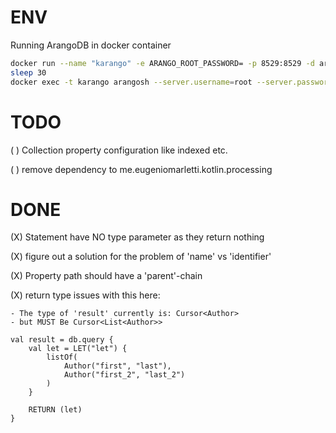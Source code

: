 # ENV

Running ArangoDB in docker container

```bash
docker run --name "karango" -e ARANGO_ROOT_PASSWORD= -p 8529:8529 -d arangodb 
sleep 30
docker exec -t karango arangosh --server.username=root --server.password= --javascript.execute-string="db._createDatabase('kotlindev')"

```


# TODO

( ) Collection property configuration like indexed etc.

( ) remove dependency to me.eugeniomarletti.kotlin.processing



# DONE

(X) Statement have NO type parameter as they return nothing

(X) figure out a solution for the problem of 'name' vs 'identifier'

(X) Property path should have a 'parent'-chain

(X) return type issues with this here:   
    
    - The type of 'result' currently is: Cursor<Author>  
    - but MUST Be Cursor<List<Author>>  

    val result = db.query {
        val let = LET("let") {
            listOf(
                Author("first", "last"),
                Author("first_2", "last_2")
            )
        }

        RETURN (let)
    }

